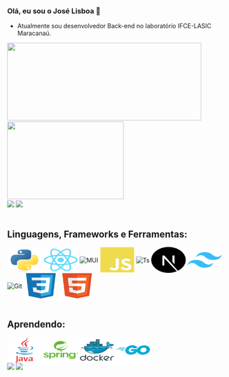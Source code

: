 ### Olá, eu sou o José Lisboa 👋
- Atualmente sou desenvolvedor Back-end no laboratório IFCE-LASIC Maracanaú.
<div width="900em">
  <div>
    <img src="https://github-readme-stats.vercel.app/api?username=joselisboaa&show_icons=true&theme=dracula&include_all_commits=false&count_private=true"     height="180em" width="450em">
    <img src="https://github-readme-stats.vercel.app/api/top-langs/?username=joselisboaa&layout=compact&langs_count=10&theme=dracula" width="270em" height="180em">
  </div>
  <div >
    <img src="https://streak-stats.demolab.com/?user=joselisboaa&theme=dracula" height="180em">
    <img src="https://github-profile-summary-cards.vercel.app/api/cards/profile-details?username=joselisboaa&theme=dracula" height="180em">  
  </div>
</div>
<br>

## Linguagens, Frameworks e Ferramentas:

<div style="display: inline-block margin-block: 16px">
  <img align="center" alt="Python" height="60" width="80" src="https://github.com/devicons/devicon/blob/master/icons/python/python-original.svg" />
  <img align="center" alt="React" height="60" width="80" src="https://raw.githubusercontent.com/devicons/devicon/master/icons/react/react-original.svg" />
  <img align="center" alt="MUI" height="60" width="80"  src="https://cdn.jsdelivr.net/gh/devicons/devicon/icons/materialui/materialui-original.svg" />
  <img align="center" alt="Js" height="60" width="80" src="https://raw.githubusercontent.com/devicons/devicon/master/icons/javascript/javascript-plain.svg" />
  <img align="center" alt="Ts" height="60" width="80" src="https://cdn.jsdelivr.net/gh/devicons/devicon/icons/typescript/typescript-original.svg" />
  <img align="center" alt="Next" height="60" width="80" src="https://github.com/devicons/devicon/blob/master/icons/nextjs/nextjs-original.svg">
  <img align="center" alt="HTML" height="60" width="80" src="https://github.com/devicons/devicon/blob/master/icons/tailwindcss/tailwindcss-plain.svg" />
  <img align="center" alt="Git" height="60" width="80"  src="https://cdn.jsdelivr.net/gh/devicons/devicon/icons/git/git-original.svg" />
  <img align="center" alt="CSS" height="60" width="80" src="https://raw.githubusercontent.com/devicons/devicon/master/icons/css3/css3-original.svg" />
  <img align="center" alt="Tailwind" height="60" width="80" src="https://raw.githubusercontent.com/devicons/devicon/master/icons/html5/html5-original.svg" /> 
</div><br>

## Aprendendo:
<div style="display: inline-block">
  <img align="center" alt="Java" height="60" width="80"  src="https://raw.githubusercontent.com/devicons/devicon/1119b9f84c0290e0f0b38982099a2bd027a48bf1/icons/java/java-original-wordmark.svg" />
  <img align="center" alt="Spring" height="60" width="80"  src="https://raw.githubusercontent.com/devicons/devicon/1119b9f84c0290e0f0b38982099a2bd027a48bf1/icons/spring/spring-original-wordmark.svg" />
  <img align="center" alt="Docker" height="60" width="80" src="https://github.com/devicons/devicon/blob/master/icons/docker/docker-original-wordmark.svg" />
  <img align="center" alt="Go" height="60" width="80" src="https://github.com/devicons/devicon/blob/master/icons/go/go-original-wordmark.svg" />
</div>

<br>

<div>
  <a href="mailto:joselisboaa05@gmail.com" target="_blank"><img src="https://img.shields.io/badge/-Gmail-%23333?style=for-the-badge&logo=gmail&logoColor=white"></a>
  <a href="https://www.linkedin.com/in/jose-lisboa-3316301a2/" target="_blank"><img src="https://img.shields.io/badge/-LinkedIn-%230077B5?style=for-the-badge&logo=linkedin&logoColor=white"></a>   
</div>

